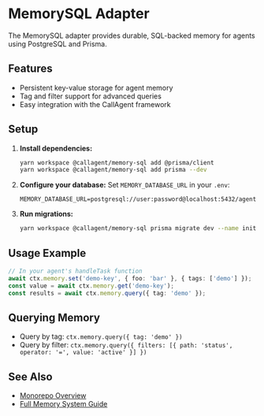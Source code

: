 # MemorySQL Adapter

The MemorySQL adapter provides durable, SQL-backed memory for agents using PostgreSQL and Prisma.

## Features
- Persistent key-value storage for agent memory
- Tag and filter support for advanced queries
- Easy integration with the CallAgent framework

## Setup
1. **Install dependencies:**
   ```bash
   yarn workspace @callagent/memory-sql add @prisma/client
   yarn workspace @callagent/memory-sql add prisma --dev
   ```
2. **Configure your database:**
   Set `MEMORY_DATABASE_URL` in your `.env`:
   ```env
   MEMORY_DATABASE_URL=postgresql://user:password@localhost:5432/agent
   ```
3. **Run migrations:**
   ```bash
   yarn workspace @callagent/memory-sql prisma migrate dev --name init
   ```

## Usage Example
```typescript
// In your agent's handleTask function
await ctx.memory.set('demo-key', { foo: 'bar' }, { tags: ['demo'] });
const value = await ctx.memory.get('demo-key');
const results = await ctx.memory.query({ tag: 'demo' });
```

## Querying Memory
- Query by tag: `ctx.memory.query({ tag: 'demo' })`
- Query by filter: `ctx.memory.query({ filters: [{ path: 'status', operator: '=', value: 'active' }] })`

## See Also
- [Monorepo Overview](./monorepo-overview.md)
- [Full Memory System Guide](./docs/memory-system.md) 